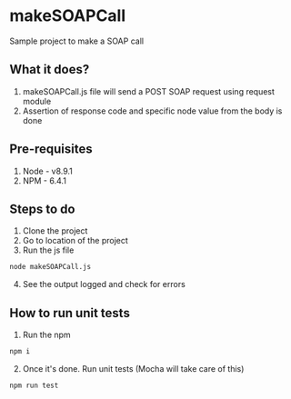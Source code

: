 # makeSOAPCall
Sample project to make a SOAP call

## What it does?
1. makeSOAPCall.js file will send a POST SOAP request using request module
2. Assertion of response code and specific node value from the body is done

## Pre-requisites
1. Node - v8.9.1
2. NPM - 6.4.1

## Steps to do
1. Clone the project
2. Go to location of the project
3. Run the js file
```sh
node makeSOAPCall.js
```
4. See the output logged and check for errors

## How to run unit tests
1. Run the npm
```sh
npm i
```
2. Once it's done. Run unit tests (Mocha will take care of this)
```sh
npm run test
```
